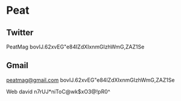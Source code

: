 # Peat



## Twitter

PeatMag
bovIJ.62xvEG"e84IZdXIxnmGIzhWmG,ZAZ1Se

## Gmail

peatmag@gmail.com
bovIJ.62xvEG"e84IZdXIxnmGIzhWmG,ZAZ1Se

Web
david
n7rUJ*niToC@wk$xO3@!pR0^

